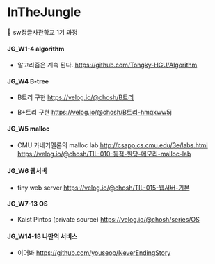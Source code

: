 # InTheJungle
🧭 sw정글사관학교 1기 과정

#### JG_W1-4 algorithm
- 알고리즘은 계속 된다.
https://github.com/Tongky-HGU/Algorithm

#### JG_W4 B-tree
- B트리 구현
https://velog.io/@chosh/B트리

- B+트리 구현
https://velog.io/@chosh/B트리-hmqxww5j

#### JG_W5 malloc
- CMU 카네기멜론의 malloc lab 
http://csapp.cs.cmu.edu/3e/labs.html
https://velog.io/@chosh/TIL-010-동적-할당-메모리-malloc-lab

#### JG_W6 웹서버
- tiny web server
https://velog.io/@chosh/TIL-015-웹서버-기본

#### JG_W7-13 OS
- Kaist Pintos (private source)
https://velog.io/@chosh/series/OS

#### JG_W14-18 나만의 서비스
- 이어봐
https://github.com/youseop/NeverEndingStory
